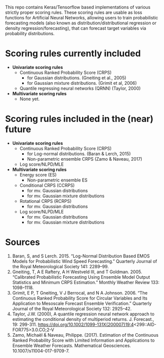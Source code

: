 This repo contains Keras/Tensorflow based implementations of various strictly proper scoring rules. These scoring rules are usable as loss functions for Artificial Neural Networks, allowing users to train probabilistic forecasting models (also known as distribution/distributional regression or density regression/forecasting), that can forecast target variables via probability distributions.

# Scoring rules currently included #

* **Univariate scoring rules**
    * Continuous Ranked Probability Score (CRPS)
       * for Gaussian distributions. (Gneiting et al., 2005)
       * for Gaussian mixture distributions. (Grimit et al, 2006)
    * Quantile regressing neural networks (QRNN) (Taylor, 2000)
* **Multivariate scoring rules**
    * None yet.


# Scoring rules included in the (near) future #
* **Univariate scoring rules**
    * Continuous Ranked Probability Score (CRPS)
       * for Log-normal distributions. (Baran & Lerch, 2015)
       * Non-parametric ensemble CRPS (Zamo & Naveau, 2017)
    * Log score/NLPD/MLE
* **Multivariate scoring rules**
    * Energy score (ES)
       * Non-parametric ensemble ES
    * Conditional CRPS (CCRPS)
       * for mv. Gaussian distributions
       * for mv. Gaussian mixture distributions
    * Rotational CRPS (RCRPS)
       * for mv. Gaussian distributions
    * Log score/NLPD/MLE
       * for mv. Gaussian distributions
       * for mv. Gaussian mixture distributions



# Sources #
1. Baran, S, and S Lerch. 2015. “Log-Normal Distribution Based EMOS Models for Probabilistic Wind Speed Forecasting.” Quarterly Journal of the Royal Meteorological Society 141: 2289–99.
2. Gneiting, T, A E Raftery, A H Westveld III, and T Goldman. 2005. “Calibrated Probabilistic Forecasting Using Ensemble Model Output Statistics and Minimum CRPS Estimation.” Monthly Weather Review 133: 1098–1118.
3. Grimit, E P, T Gneiting, V J Berrocal, and N A Johnson. 2006. “The Continuous Ranked Probability Score for Circular Variables and Its Application to Mesoscale Forecast Ensemble Verification.” Quarterly Journal of the Royal Meteorological Society 132: 2925–42.
4. Taylor, J.W. (2000), A quantile regression neural network approach to estimating the conditional density of multiperiod returns. J. Forecast., 19: 299-311. https://doi.org/10.1002/1099-131X(200007)19:4<299::AID-FOR775>3.0.CO;2-V
5. Zamo, Michaël & Naveau, Philippe. (2017). Estimation of the Continuous Ranked Probability Score with Limited Information and Applications to Ensemble Weather Forecasts. Mathematical Geosciences. 10.1007/s11004-017-9709-7. 
